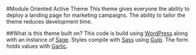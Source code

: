 #Module Oriented Active Theme
This theme gives everyone the ability to deploy a landing page for marketing campaigns. The ability to tailor the theme reduces development time.

##What is this theme built on?
This code is build using <a href="http://wordpress.org">WordPress</a> along with an instance of <a href="https://github.com/roots/sage">Sage</a>. Styles compile with <a href="http://sass-lang.com/">Sass</a> using <a href="http://gulpjs.com/">Gulp</a>. The form holds values with <a href="http://garlicjs.org/">Garlic</a>.
